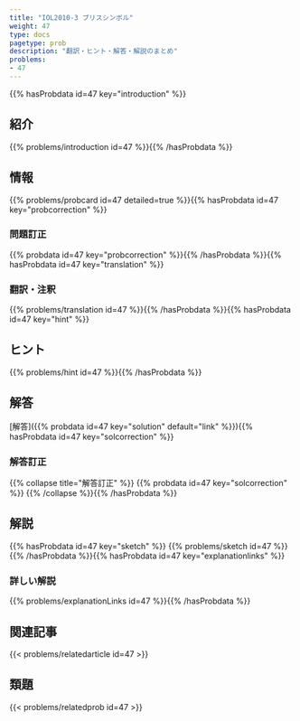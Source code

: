 ```yaml
---
title: "IOL2010-3 ブリスシンボル"
weight: 47
type: docs
pagetype: prob
description: "翻訳・ヒント・解答・解説のまとめ"
problems: 
- 47
---
```


{{% hasProbdata id=47 key="introduction" %}}

## 紹介

{{% problems/introduction id=47 %}}{{% /hasProbdata %}}

## 情報

{{% problems/probcard id=47 detailed=true %}}{{% hasProbdata id=47 key="probcorrection" %}}

### 問題訂正

{{% probdata id=47 key="probcorrection" %}}{{% /hasProbdata %}}{{% hasProbdata id=47 key="translation" %}}

### 翻訳・注釈

{{% problems/translation id=47 %}}{{% /hasProbdata %}}{{% hasProbdata id=47 key="hint" %}}

## ヒント

{{% problems/hint id=47 %}}{{% /hasProbdata %}}

## 解答

[解答]({{% probdata id=47 key="solution" default="link" %}}){{% hasProbdata id=47 key="solcorrection" %}}

### 解答訂正

{{% collapse title="解答訂正" %}}
{{% probdata id=47 key="solcorrection" %}}
{{% /collapse %}}{{% /hasProbdata %}}

## 解説

{{% hasProbdata id=47 key="sketch" %}}
{{% problems/sketch id=47 %}}
{{% /hasProbdata %}}{{% hasProbdata id=47 key="explanationlinks" %}}

### 詳しい解説

{{% problems/explanationLinks id=47 %}}{{% /hasProbdata %}}

## 関連記事

{{< problems/relatedarticle id=47 >}}

## 類題

{{< problems/relatedprob id=47 >}}
